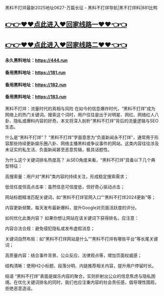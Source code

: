 黑料不打烊最新2025地址0627-万篇长征 - 黑料不打烊导航|黑不打烊料|881比鸭

## [👉👉♥♥点此进入♥回家线路一♥♥👈👈](https://unpkg.com/182run/index.html)
## [👉👉♥♥点此进入♥回家线路二♥♥👈👈](https://unpkg.com/182-1run/index.html)

#### 永久黑料地址：https://444.run
#### 备用黑料地址：https://181.run
#### 备用黑料地址：https://182.run
#### 备用黑料地址：https://183.run

黑料不打烊：流量时代的真相与风险
在如今的信息爆炸时代，“黑料不打烊”成为网络上的热门关键词。搜索这个词时，用户往往是出于对明星、网红、网络红人八卦、隐私或爆料内容的好奇。本文将深入剖析“黑料不打烊”背后的流量逻辑与SEO生态。

什么是“黑料不打烊”？
“黑料不打烊”字面意思为“负面新闻永不打烊”，通常用于形容那些持续更新娱乐圈八卦、网络主播黑料或争议事件的网站。这类内容往往涉及未证实的私生活、负面新闻甚至恶意剪辑，极具话题性。

为什么这个关键词排名热度高？
从SEO角度来看，“黑料不打烊”具备以下几个典型特征：

高搜索量：用户对“黑料”类内容的持续关注，形成稳定搜索需求；

低信任度但高点击率：虽然信息可信度低，但好奇心驱动点击；

网站标题精准匹配关键词，如“黑料不打烊官网入口”“黑料不打烊2024更新”等；

内容更新频繁，每天发布最新爆料，提升Google对页面活跃度的评分。

如何优化此类内容？
如果你想让网站在该关键词下获得排名，应注意：

内容合法合规：避免侵犯隐私或发布虚假消息；

关键词自然布局：如“黑料不打烊网站是什么”“黑料不打烊有哪些平台”等长尾关键词；

高质量内容：结合事件背景、公众反应、法律观点等，增加页面权威感；

结构清晰：使用H2小标题、段落分明、内链推荐相关内容，提升用户停留时长。

结语
“黑料不打烊”表面是娱乐内容的聚合，实则折射出公众的信息焦虑与隐私困境。在优化关键词排名的同时，我们也应注重内容的社会责任感，倡导理性围观，拒绝恶意造谣。
